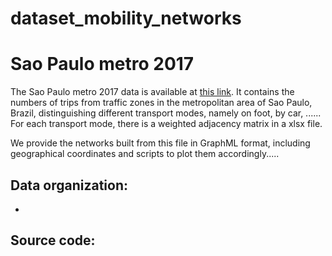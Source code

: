 # dataset_mobility_networks
 
# Sao Paulo metro 2017

The Sao Paulo metro 2017 data is available at [this link](google.com). It contains the numbers of trips from traffic zones in the metropolitan area of Sao Paulo, Brazil, distinguishing different transport modes, namely on foot, by car, ...... For each transport mode, there is a weighted adjacency matrix in a xlsx file. 

We provide the networks built from this file in GraphML format, including geographical coordinates and scripts to plot them accordingly.....

Data organization:
- 
- 

Source code:
- 
